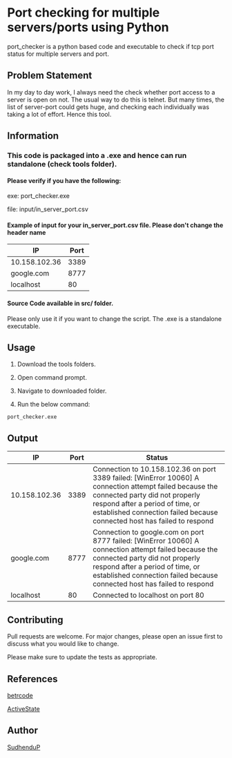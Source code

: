 # Port checking for multiple servers/ports using Python


port_checker is a python based code and executable to check if tcp port status for multiple servers and port.


## Problem Statement
In my day to day work, I always need the check whether port access to a server is open on not. The usual way to do this is telnet. But many times, the list of server-port could gets huge, and checking each individually was taking a lot of effort. Hence this tool.


## Information

### This code is packaged into a .exe and hence can run standalone (check tools folder). 

#### Please verify if you have the following:

exe: port_checker.exe

file: input/in_server_port.csv


####  Example of input for your in_server_port.csv file. Please don't change the header name


|IP           |Port|
|-------------|----|
|10.158.102.36|3389|
|google.com   |8777|
|localhost    |80  |

####  Source Code available in src/ folder.
Please only use it if you want to change the script. The .exe is a standalone executable.

## Usage

1. Download the tools folders.

2. Open command prompt.

3. Navigate to downloaded folder.

4. Run the below command: 

```exe
port_checker.exe
```

## Output

|IP           |Port|Status                                                                                                                                                                                                                                                  |
|-------------|----|--------------------------------------------------------------------------------------------------------------------------------------------------------------------------------------------------------------------------------------------------------|
|10.158.102.36|3389|Connection to 10.158.102.36 on port 3389 failed: [WinError 10060] A connection attempt failed because the connected party did not properly respond after a period of time, or established connection failed because connected host has failed to respond|
|google.com   |8777|Connection to google.com on port 8777 failed: [WinError 10060] A connection attempt failed because the connected party did not properly respond after a period of time, or established connection failed because connected host has failed to respond   |
|localhost    |80  |Connected to localhost on port 80                                                                                                                                                                                                                       |



## Contributing
Pull requests are welcome. For major changes, please open an issue first to discuss what you would like to change.

Please make sure to update the tests as appropriate.

## References

[betrcode](https://gist.github.com/betrcode/0248f0fda894013382d7)

[ActiveState](http://code.activestate.com/recipes/577769-tcp-port-checker/)
## Author

[SudhenduP](https://gist.github.com/SudhenduP)
